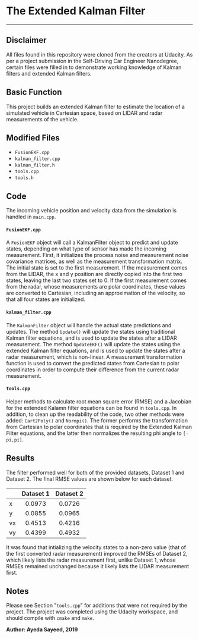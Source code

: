 # **The Extended Kalman Filter**

***

## **Disclaimer**
All files found in this repository were cloned from the creators at Udacity. As per a project submission in the Self-Driving Car Engineer Nanodegree, certain files were filled in to demonstrate working knowledge of Kalman filters and extended Kalman filters.

## **Basic Function**
This project builds an extended Kalman filter to estimate the location of a simulated vehicle in Cartesian space, based on LIDAR and radar measurements of the vehicle.

## **Modified Files**
- `FusionEKF.cpp`
- `kalman_filter.cpp`
- `kalman_filter.h`
- `tools.cpp`
- `tools.h`

## **Code**
The incoming vehicle position and velocity data from the simulation is handled in `main.cpp`. 
#### `FusionEKF.cpp`
A `FusionEKF` object will call a KalmanFilter object to predict and update states, depending on what type of sensor has made the incoming measurement. First, it initializes the process noise and measurement noise covariance matrices, as well as the measurement transformation matrix. The initial state is set to the first measurement. If the measurement comes from the LIDAR, the x and y position are directly copied into the first two states, leaving the last two states set to 0. If the first measurement comes from the radar, whose measurements are polar coordinates, these values are converted to Cartesian, including an approximation of the velocity, so that all four states are initialized. 

#### `kalman_filter.cpp`
The `KalmanFilter` object will handle the actual state predictions and updates. The method `Update()` will update the states using traditional Kalman filter equations, and is used to update the states after a LIDAR measurement. The method `UpdateEKF()` will update the states using the extended Kalman filter equations, and is used to update the states after a radar measurement, which is non-linear. A measurement transformation function is used to convert the predicted states from Cartesian to polar coordinates in order to compute their difference from the current radar measurement.

#### `tools.cpp`
Helper methods to calculate root mean square error (RMSE) and a Jacobian for the extended Kalamn filter equations can be found in `tools.cpp`. In addition, to clean up the readability of the code, two other methods were added: `Cart2Poly()` and `Normpi()`. The former performs the transformation from Cartesian to polar coordinates that is required by the Extended Kalman Filter equations, and the latter then normalizes the resulting phi angle to `[-pi,pi]`.

## **Results**
The filter performed well for both of the provided datasets, Dataset 1 and Dataset 2. The final RMSE values are shown below for each dataset. 

|    | Dataset 1 | Dataset 2 |
|----|:---------:|:---------:|
|  x |    0.0973 |    0.0726 |
|  y |    0.0855 |    0.0965 |
| vx |    0.4513 |    0.4216 |
| vy |    0.4399 |    0.4932 |

It was found that intializing the velocity states to a non-zero value (that of the first converted radar measurement) improved the RMSEs of Dataset 2, which likely lists the radar measurement first, unlike Dataset 1, whose RMSEs remained unchanged because it likely lists the LIDAR measurement first. 

## **Notes**
Please see Section "`tools.cpp`" for additions that were not required by the project. The project was completed using the Udacity workspace, and should compile with `cmake` and `make`.

**Author: Ayeda Sayeed, 2019**